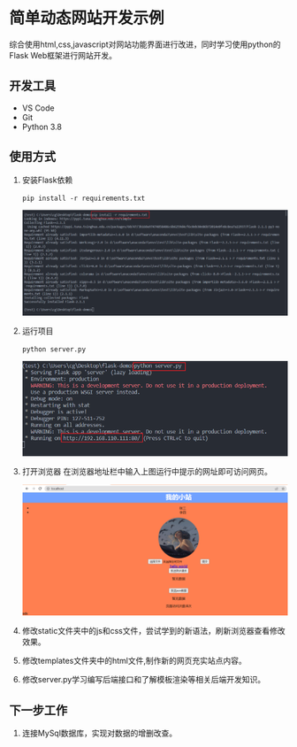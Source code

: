 # 简单动态网站开发示例

综合使用html,css,javascript对网站功能界面进行改进，同时学习使用python的Flask Web框架进行网站开发。

## 开发工具

* VS Code
* Git
* Python 3.8
  
## 使用方式

1. 安装Flask依赖  

   `pip install -r requirements.txt`  

   ![alt 安装依赖](./static/img/img1.png)

2. 运行项目  

   `python server.py`  

   ![alt 运行项目](./static/img/img2.png)

3. 打开浏览器
   在浏览器地址栏中输入上图运行中提示的网址即可访问网页。

   ![alt 网页界面](./static/img/img3.png)

4. 修改static文件夹中的js和css文件，尝试学到的新语法，刷新浏览器查看修改效果。

5. 修改templates文件夹中的html文件,制作新的网页充实站点内容。

6. 修改server.py学习编写后端接口和了解模板渲染等相关后端开发知识。

## 下一步工作

1. 连接MySql数据库，实现对数据的增删改查。
